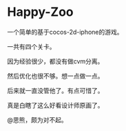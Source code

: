 Happy-Zoo
=========
一个简单的基于cocos-2d-iphone的游戏。

一共有四个关卡。

因为经验很少，都没有做cvm分离。

然后优化也很不够。想一点做一点。

后来就一直没管他了。有点可惜了。

真是白瞎了这么好看设计师原画了。

@思熊，颇为对不起。
